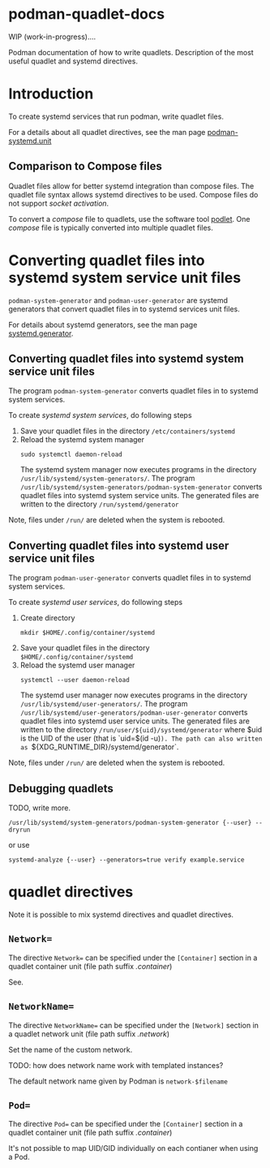 # podman-quadlet-docs

WIP (work-in-progress)....

Podman documentation of how to write quadlets.
Description of the most useful quadlet and systemd directives.

# Introduction

To create systemd services that run podman, write quadlet files.

For a details about all quadlet directives, see the man page
[podman-systemd.unit](https://docs.podman.io/en/latest/markdown/podman-systemd.unit.5.html)


## Comparison to Compose files

Quadlet files allow for
better systemd integration than compose files.
The quadlet file syntax allows systemd directives to be used.
Compose files do not support _socket activation_.

To convert a _compose_ file to quadlets, use the software tool [podlet](https://github.com/containers/podlet).
One _compose_ file is typically converted into multiple quadlet files.

# Converting quadlet files into systemd system service unit files

`podman-system-generator` and `podman-user-generator` are systemd generators that convert
quadlet files in to systemd services unit files.

For details about systemd generators, see the man page [systemd.generator](https://www.freedesktop.org/software/systemd/man/latest/systemd.generator.html).

## Converting quadlet files into systemd system service unit files

The program `podman-system-generator` converts quadlet files in to systemd system services.

To create _systemd system services_, do following steps

1. Save your quadlet files in the directory `/etc/containers/systemd`
2. Reload the systemd system manager
   ```
   sudo systemctl daemon-reload
   ```
   The systemd system manager now executes programs in the directory
   `/usr/lib/systemd/system-generators/`. The program
   `/usr/lib/systemd/system-generators/podman-system-generator` converts
   quadlet files into systemd system service units. The generated files are written to
   the directory `/run/systemd/generator`

Note, files under `/run/` are deleted when the system is rebooted.

## Converting quadlet files into systemd user service unit files

The program `podman-user-generator` converts quadlet files in to systemd system services.

To create _systemd user services_, do following steps

1. Create directory
   ```
   mkdir $HOME/.config/container/systemd
   ```
2. Save your quadlet files in the directory `$HOME/.config/container/systemd`
3. Reload the systemd user manager
   ```
   systemctl --user daemon-reload
   ```
   The systemd user manager now executes programs in the directory
   `/usr/lib/systemd/user-generators/`. The program
   `/usr/lib/systemd/user-generators/podman-user-generator` converts
   quadlet files into systemd user service units. The generated files
   are written to the directory `/run/user/${uid}/systemd/generator`
   where $uid is the UID of the user (that is `uid=$(id -u)`).
   The path can also written as `${XDG_RUNTIME_DIR}/systemd/generator`.

Note, files under `/run/` are deleted when the system is rebooted.

## Debugging quadlets

TODO, write more.

```
/usr/lib/systemd/system-generators/podman-system-generator {--user} --dryrun
```

or use

```
systemd-analyze {--user} --generators=true verify example.service
```

# quadlet directives

Note it is possible to mix systemd directives and quadlet directives.



## `Network=`

The directive `Network=` can be specified under the `[Container]` section in a quadlet container unit (file path suffix _.container_)

See.

## `NetworkName=`

The directive `NetworkName=` can be specified under the `[Network]` section in a quadlet network unit (file path suffix _.network_)

Set the name of the custom network.

TODO: how does network name work with templated instances?

The default network name given by Podman is `network-$filename`

## `Pod=`

The directive `Pod=` can be specified under the `[Container]` section in a quadlet container unit (file path suffix _.container_)

It's not possible to map UID/GID individually on each contianer when using a Pod.

